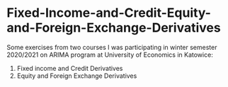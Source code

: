 # Fixed-Income-and-Credit-Equity-and-Foreign-Exchange-Derivatives

Some exercises from two courses I was participating in winter semester 2020/2021 on ARIMA program at University of Economics in Katowice:
1. Fixed income and Credit Derivatives
2. Equity and Foreign Exchange Derivatives

